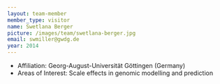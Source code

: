 ```yaml
---
layout: team-member
member_type: visitor
name: Swetlana Berger
picture: /images/team/swetlana-berger.jpg
email: swmiller@gwdg.de
year: 2014
---
```


- Affiliation: Georg-August-Universität Göttingen (Germany)
- Areas of Interest: Scale effects in genomic modelling and prediction
